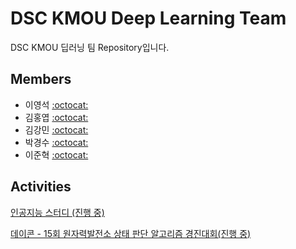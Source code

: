 # DSC KMOU Deep Learning Team

DSC KMOU 딥러닝 팀 Repository입니다.

## Members

- 이영석 [:octocat:](https://github.com/younnggsuk)
- 김홍엽 [:octocat:](https://github.com/MaiHon)
- 김강민 [:octocat:](https://github.com/min98k)
- 박경수 [:octocat:](https://github.com/monotic1301)
- 이준혁 [:octocat:](https://github.com/kmouleejunhyuk)

## Activities

[인공지능 스터디 (진행 중)](./study)

[데이콘 - 15회 원자력발전소 상태 판단 알고리즘 경진대회(진행 중)](./NuclearPowerPlantStatePrediction)
